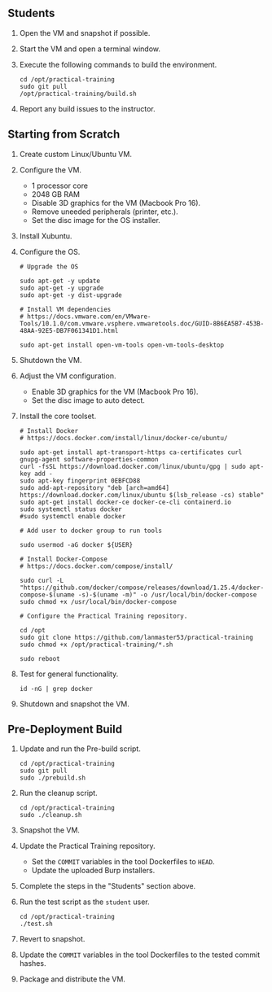 ## Students

1. Open the VM and snapshot if possible.
2. Start the VM and open a terminal window.
3. Execute the following commands to build the environment.

    ```
    cd /opt/practical-training
    sudo git pull
    /opt/practical-training/build.sh
    ```

4. Report any build issues to the instructor.

## Starting from Scratch

1. Create custom Linux/Ubuntu VM.
2. Configure the VM.
    * 1 processor core
    * 2048 GB RAM
    * Disable 3D graphics for the VM (Macbook Pro 16).
    * Remove uneeded peripherals (printer, etc.).
    * Set the disc image for the OS installer.
3. Install Xubuntu.
4. Configure the OS.

    ```
    # Upgrade the OS

    sudo apt-get -y update
    sudo apt-get -y upgrade
    sudo apt-get -y dist-upgrade

    # Install VM dependencies
    # https://docs.vmware.com/en/VMware-Tools/10.1.0/com.vmware.vsphere.vmwaretools.doc/GUID-8B6EA5B7-453B-48AA-92E5-DB7F061341D1.html

    sudo apt-get install open-vm-tools open-vm-tools-desktop
    ```

5. Shutdown the VM.
6. Adjust the VM configuration.
    * Enable 3D graphics for the VM (Macbook Pro 16).
    * Set the disc image to auto detect.
7. Install the core toolset.

    ```
    # Install Docker
    # https://docs.docker.com/install/linux/docker-ce/ubuntu/

    sudo apt-get install apt-transport-https ca-certificates curl gnupg-agent software-properties-common
    curl -fsSL https://download.docker.com/linux/ubuntu/gpg | sudo apt-key add -
    sudo apt-key fingerprint 0EBFCD88
    sudo add-apt-repository "deb [arch=amd64] https://download.docker.com/linux/ubuntu $(lsb_release -cs) stable"
    sudo apt-get install docker-ce docker-ce-cli containerd.io
    sudo systemctl status docker
    #sudo systemctl enable docker

    # Add user to docker group to run tools

    sudo usermod -aG docker ${USER}

    # Install Docker-Compose
    # https://docs.docker.com/compose/install/

    sudo curl -L "https://github.com/docker/compose/releases/download/1.25.4/docker-compose-$(uname -s)-$(uname -m)" -o /usr/local/bin/docker-compose
    sudo chmod +x /usr/local/bin/docker-compose

    # Configure the Practical Training repository.

    cd /opt
    sudo git clone https://github.com/lanmaster53/practical-training
    sudo chmod +x /opt/practical-training/*.sh

    sudo reboot
    ```

8. Test for general functionality.

    ```
    id -nG | grep docker
    ```

9. Shutdown and snapshot the VM.

## Pre-Deployment Build

1. Update and run the Pre-build script.

    ```
    cd /opt/practical-training
    sudo git pull
    sudo ./prebuild.sh
    ```

2. Run the cleanup script.

    ```
    cd /opt/practical-training
    sudo ./cleanup.sh
    ```

3. Snapshot the VM.
4. Update the Practical Training repository.
    * Set the `COMMIT` variables in the tool Dockerfiles to `HEAD`.
    * Update the uploaded Burp installers.
5. Complete the steps in the "Students" section above.
6. Run the test script as the `student` user.

    ```
    cd /opt/practical-training
    ./test.sh
    ```

7. Revert to snapshot.
8. Update the `COMMIT` variables in the tool Dockerfiles to the tested commit hashes.
9. Package and distribute the VM.
